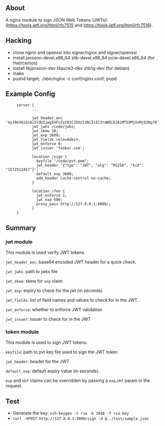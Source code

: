 
## About ##

A nginx module to sign JSON Web Tokens (JWTs):  (https://tools.ietf.org/html/rfc7515 and https://tools.ietf.org/html/rfc7516).

## Hacking ##

- clone nginx and openssl into signer/nginx and signer/openssl
- install jansson-devel.x86_64 zlib-devel.x86_64 pcre-devel.x86_64 (for rhel/centos)
- install libjansson-dev libpcre3-dev zlib1g-dev (for debian)
- make
- pushd target; ./sbin/nginx -c conf/nginx.conf; popd

## Example Config ##

```
     server {
            ...

            jwt_header_enc  'eyJ0eXAiOiAiSldUIiwgImFsZyI6ICJSUzI1NiIsICJraWQiOiAiMTU3MjUxMjQ1NyJ9';
	        jwt_jwks /code/jwks;
            jwt_skew 10;
	        jwt_exp 3600;
            jwt_fields role=Admin;
            jwt_enforce 0;
            jwt_issuer 'foobar.com';

            location /sign {
              keyfile "/code/pvt.pem";
              jwt_header '{"typ": "JWT", "alg": "RS256", "kid": "1572512457"}';
              default_exp 3600;
              add_header Cache-control no-cache;
            }

            location /foo {
              jwt_enforce 1;
              jwt_exp 500;
              proxy_pass http://127.0.0.1:8000/;
            }
     }
```

## Summary ##

### jwt module ###

This module is used verify JWT tokens.

`jwt_header_enc`: base64 encoded JWT header for a quick check.

`jwt_jwks`: path to jwks file

`jwt_skew`: skew for `exp` claim

`jwt_exp`: expiry to check for the jwt (in seconds)

`jwt_fields`: list of field names and values to check for in the JWT.

`jwt_enforce`: whether to enforce JWT validation

`jwt_issuer`: issuer to check for in the JWT

### token module ###

This module is used to sign JWT tokens.

`keyfile`: path to pvt key file used to sign the JWT token

`jwt_header`: header for the JWT

`default_exp`: default expiry value (in seconds).

`exp` and `nbf` claims can be overridden by passing a `exp`,`nbf` param in the request.

## Test ##

- Generate the key: `ssh-keygen -t rsa -b 2048 -f rsa.key`
- `curl -XPOST http://127.0.0.1:3000/sign -d @../test/sample.json`
